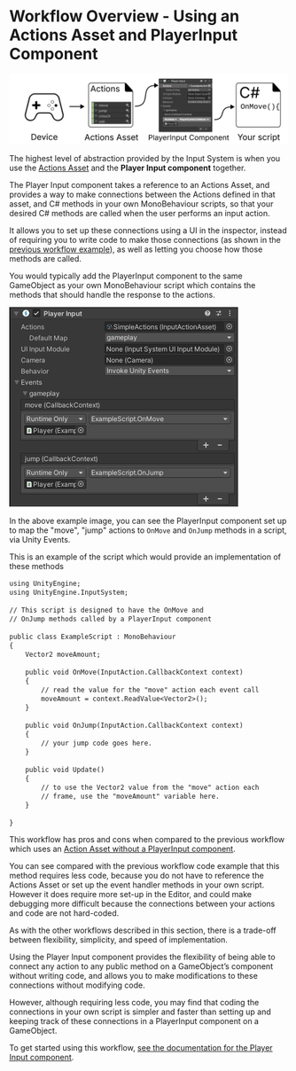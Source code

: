 # Workflow Overview - Using an Actions Asset and PlayerInput Component

![image alt text](./Images/Workflow-PlayerInput.svg)


The highest level of abstraction provided by the Input System is when you use the [Actions Asset](ActionAssets.html) and the **Player Input component** together.

 The Player Input component takes a reference to an Actions Asset, and provides a way to make connections between the Actions defined in that asset, and C# methods in your own MonoBehaviour scripts, so that your desired C# methods are called when the user performs an input action. 

It allows you to set up these connections using a UI in the inspector, instead of requiring you to write code to make those connections (as shown in the [previous workflow example](Workflow-ActionsAsset.html)), as well as letting you choose how those methods are called.

You would typically add the PlayerInput component to the same GameObject as your own MonoBehaviour script which contains the methods that should handle the response to the actions.

![image alt text](./Images/PlayerInputWithGameplayEvents.png)

In the above example image, you can see the PlayerInput component set up to map the "move", "jump" actions to `OnMove` and `OnJump` methods in a script, via Unity Events.

This is an example of the script which would provide an implementation of these methods 

```
using UnityEngine;
using UnityEngine.InputSystem;

// This script is designed to have the OnMove and
// OnJump methods called by a PlayerInput component

public class ExampleScript : MonoBehaviour
{
    Vector2 moveAmount;

    public void OnMove(InputAction.CallbackContext context)
    {
        // read the value for the "move" action each event call
        moveAmount = context.ReadValue<Vector2>();
    }

    public void OnJump(InputAction.CallbackContext context)
    {
        // your jump code goes here.
    }

    public void Update()
    {
        // to use the Vector2 value from the "move" action each
        // frame, use the "moveAmount" variable here.
    }

}
```


This workflow has pros and cons when compared to the previous workflow which uses an [Action Asset without a PlayerInput component](Workflow-ActionsAsset.html).

You can see compared with the previous workflow code example that this method requires less code, because you do not have to reference the Actions Asset or set up the event handler methods in your own script. However it does require more set-up in the Editor, and could make debugging more difficult because the connections between your actions and code are not hard-coded.

As with the other workflows described in this section, there is a trade-off between flexibility, simplicity, and speed of implementation.

Using the Player Input component provides the flexibility of being able to connect any action to any public method on a GameObject’s component without writing code, and allows you to make modifications to these connections without modifying code.

However, although requiring less code, you may find that coding the connections in your own script is simpler and faster than setting up and keeping track of these connections in a PlayerInput component on a GameObject.

To get started using this workflow, [see the documentation for the Player Input component](PlayerInput.html).

